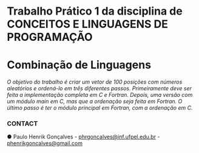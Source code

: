 # **Trabalho Prático 1 da disciplina de CONCEITOS E LINGUAGENS DE PROGRAMAÇÃO**

# Combinação de Linguagens
_O objetivo do trabalho é criar um vetor de 100 posições com números aleatórios e ordená-lo em três diferentes passos. Primeiramente deve ser feita a implementação compĺeta em C e Fortran. Depois, uma versão com um módulo main em C, mas que a ordenação seja feita em Fortran. O último passo é ter o módulo principal em Fortran, com a ordenação em C._

### CONTACT

● Paulo Henrik Gonçalves
    - phrgoncalves@inf.ufpel.edu.br
    - phenrikgoncalves@gmail.com